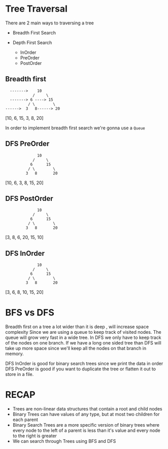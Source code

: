 # Tree Traversal

There are 2 main ways to traversing a tree

- Breadth First Search
- Depth First Search

  - InOrder
  - PreOrder
  - PostOrder

## Breadth first

```
  ------->    10
            /     \
  -------> 6 ----> 15
          / \        \
------>  3   8------> 20
```

[10, 6, 15, 3, 8, 20]

In order to implement breadth first search we're gonna use a `Queue`

## DFS PreOrder

```
              10
            /     \
           6      15
          / \        \
         3   8       20
```

[10, 6, 3, 8, 15, 20]

## DFS PostOrder

```
              10
            /     \
           6      15
          / \        \
         3   8       20
```

[3, 8, 6, 20, 15, 10]

## DFS InOrder

```
              10
            /     \
           6      15
          / \        \
         3   8       20
```

[3, 6, 8, 10, 15, 20]

# BFS vs DFS

Breadth first on a tree a lot wider than it is deep , will increase space complexity
Since we are using a queue to keep track of visited nodes. The queue will grow very fast in a wide
tree. In DFS we only have to keep track of the nodes on one branch. If we have a long one sided tree than DFS will take up more space since we'll keep all the nodes on that branch in memory.

DFS InOrder is good for binary search trees since we print the data in order
DFS PreOrder is good if you want to duplicate the tree or flatten it out to store in a file.

# RECAP

- Trees are non-linear data structures that contain a root and child nodes
- Binary Trees can have values of any type, but at most
  two children for each parent
- Binary Search Trees are a more specific version of binary trees where every node
  to the left of a parent is less than it's value and every node to the right is greater
- We can search through Trees using BFS and DFS
